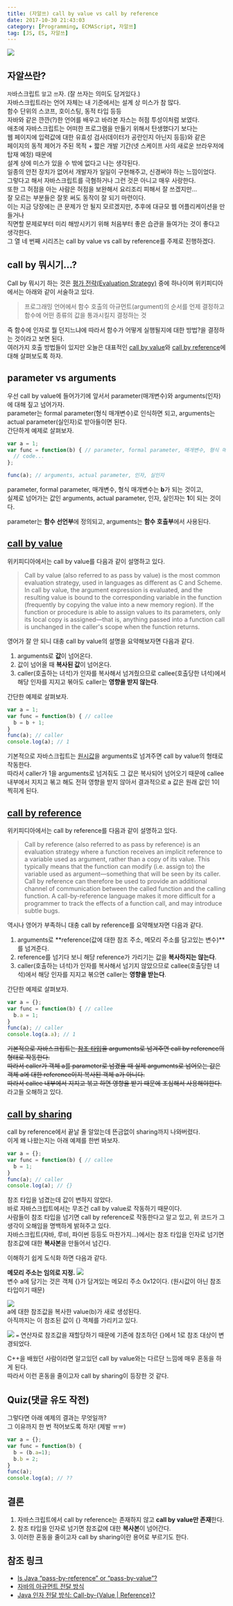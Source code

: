 ```yaml
---
title: (자알쓰) call by value vs call by reference
date: 2017-10-30 21:43:03
category: [Programming, ECMAScript, 자알쓰]
tag: [JS, ES, 자알쓰]
---
```

![](thumb.png)

## 자알쓰란?
`자`바스크립트 `알`고 `쓰`자. (잘 쓰자는 의미도 담겨있다.)  
자바스크립트라는 언어 자체는 내 기준에서는 설계 상 미스가 참 많다.  
함수 단위의 스코프, 호이스팅, 동적 타입 등등  
자바와 같은 깐깐(?)한 언어를 배우고 바라본 자스는 허점 투성이처럼 보였다.  
애초에 자바스크립트는 어떠한 프로그램을 만들기 위해서 탄생했다기 보다는  
웹 페이지에 입력값에 대한 유효성 검사(데이터가 공란인지 아닌지 등등)와 같은  
페이지의 동적 제어가 주된 목적 + 짧은 개발 기간(넷 스케이프 사의 새로운 브라우저에 탑재 예정) 때문에  
설계 상에 미스가 있을 수 밖에 없다고 나는 생각된다.  
일종의 안전 장치가 없어서 개발자가 일일이 구현해주고, 신경써야 하는 느낌이었다.  
그렇다고 해서 자바스크립트를 극혐하거나 그런 것은 아니고 매우 사랑한다.  
또한 그 허점을 아는 사람은 허점을 보완해서 요리조리 피해서 잘 쓰겠지만...  
잘 모르는 부분들은 잘못 써도 동작이 잘 되기 마련이다.  
이는 지금 당장에는 큰 문제가 안 될지 모르겠지만, 추후에 대규모 웹 어플리케이션을 만들거나  
직면할 문제로부터 미리 해방시키기 위해 처음부터 좋은 습관을 들여가는 것이 좋다고 생각한다.  
그 열 네 번째 시리즈는 call by value vs call by reference를 주제로 진행하겠다.

## call by 뭐시기...?
Call by 뭐시기 하는 것은 <a href="https://ko.wikipedia.org/wiki/%ED%8F%89%EA%B0%80_%EC%A0%84%EB%9E%B5_(%EC%BB%B4%ED%93%A8%ED%84%B0_%ED%94%84%EB%A1%9C%EA%B7%B8%EB%9E%98%EB%B0%8D)">평가 전략(Evaluation Strategy)</a> 중에 하나이며 위키피디아에서는 아래와 같이 서술하고 있다.  
> 프로그래밍 언어에서 함수 호출의 아규먼트(argument)의 순서를 언제 결정하고 함수에 어떤 종류의 값을 통과시킬지 결정하는 것

즉 함수에 인자로 뭘 던지느냐에 따라서 함수가 어떻게 실행될지에 대한 방법?을 결정하는 것이라고 보면 된다.  
여러가지 호출 방법들이 있지만 오늘은 대표적인 [call by value](#call-by-value)와 [call by reference](#call-by-reference)에 대해 살펴보도록 하자.  

## parameter vs arguments
우선 call by value에 들어가기에 앞서서 parameter(매개변수)와 arguments(인자)에 대해 짚고 넘어가자.  
parameter는 formal parameter(형식 매개변수)로 인식하면 되고, arguments는 actual parameter(실인자)로 받아들이면 된다.  
간단하게 예제로 살펴보자.  

```javascript
var a = 1;
var func = function(b) { // parameter, formal parameter, 매개변수, 형식 매개변수
  // code...
};

func(a); // arguments, actual parameter, 인자, 실인자
```
parameter, formal parameter, 매개변수, 형식 매개변수는 **b**가 되는 것이고,  
실제로 넘어가는 값인 arguments, actual parameter, 인자, 실인자는 **1**이 되는 것이다.

parameter는 **함수 선언부**에 정의되고, arguments는 **함수 호출부**에서 사용된다.

## [call by value](https://en.wikipedia.org/wiki/Evaluation_strategy#Call_by_value)
위키피디아에서는 call by value를 다음과 같이 설명하고 있다.

> Call by value (also referred to as pass by value) is the most common evaluation strategy,
 used in languages as different as C and Scheme. In call by value,
  the argument expression is evaluated,
   and the resulting value is bound to the corresponding variable in the function 
   (frequently by copying the value into a new memory region).
    If the function or procedure is able to assign values to its parameters,
     only its local copy is assigned—that is,
      anything passed into a function call is unchanged in the caller's scope when the function returns.

영어가 잘 안 되니 대충 call by value의 설명을 요약해보자면 다음과 같다.  
1. arguments로 **값**이 넘어온다.  
2. 값이 넘어올 때 **복사된 값**이 넘어온다.
3. caller(호출하는 녀석)가 인자를 복사해서 넘겨줬으므로 callee(호출당한 녀석)에서 해당 인자를 지지고 볶아도 caller는 **영향을 받지 않는다**.  

간단한 예제로 살펴보자. 
```javascript
var a = 1;
var func = function(b) { // callee
  b = b + 1;
}
func(a); // caller
console.log(a); // 1
```

기본적으로 자바스크립트는 [원시값](/2017/07/01/js-009-data-type-primitive-value/)을 arguments로 넘겨주면 call by value의 형태로 작동한다.  
따라서 caller가 1을 arguments로 넘겨줘도 그 값은 복사되어 넘어오기 때문에 callee 내부에서 지지고 볶고 해도 전혀 영향을 받지 않아서 결과적으로 a 값은 원래 값인 1이 찍히게 된다.

## [call by reference](https://en.wikipedia.org/wiki/Evaluation_strategy#Call_by_reference)
위키피디아에서는 call by reference를 다음과 같이 설명하고 있다.  

> Call by reference (also referred to as pass by reference) is an evaluation strategy where a function receives an implicit reference to a variable used as argument,
 rather than a copy of its value. This typically means that the function can modify (i.e. assign to) the variable used as argument—something that will be seen by its caller.
  Call by reference can therefore be used to provide an additional channel of communication between the called function and the calling function.
   A call-by-reference language makes it more difficult for a programmer to track the effects of a function call,
    and may introduce subtle bugs.
    
역시나 영어가 부족하니 대충 call by reference를 요약해보자면 다음과 같다.  
1. arguments로 **reference(값에 대한 참조 주소, 메모리 주소를 담고있는 변수)**를 넘겨준다.  
2. reference를 넘기다 보니 해당 reference가 가리기는 값을 **복사하지는 않는다**.  
3. caller(호출하는 녀석)가 인자를 복사해서 넘기지 않았으므로 callee(호출당한 녀석)에서 해당 인자를 지지고 볶으면 caller는 **영향을 받는다**.  

간단한 예제로 살펴보자. 
```javascript
var a = {};
var func = function(b) { // callee
  b.a = 1;
}
func(a); // caller
console.log(a.a); // 1
```

~~기본적으로 자바스크립트는 [참조 타입](/2017/07/01/js-010-data-type-object/)을 arguments로 넘겨주면 call by reference의 형태로 작동한다.  
따라서 caller가 객체 a를 parameter로 넘겼을 때 실제 arguments로 넘어오는 값은 객체 a에 대한 reference이지 복사된 객체 a가 아니다.  
따라서 callee 내부에서 지지고 볶고 하면 영향을 받기 때문에 조심해서 사용해야한다.~~라고들 오해하고 있다.  

## [call by sharing](https://en.wikipedia.org/wiki/Evaluation_strategy#Call_by_sharing)
call by reference에서 끝날 줄 알았는데 뜬금없이 sharing까지 나와버렸다.  
이게 왜 나왔는지는 아래 예제를 한번 봐보자.  
```javascript
var a = {};
var func = function(b) { // callee
  b = 1;
}
func(a); // caller
console.log(a); // {}
```

참조 타입을 넘겼는데 값이 변하지 않았다.  
바로 자바스크립트에서는 무조건 call by value로 작동하기 때문이다.  
사람들이 참조 타입을 넘기면 call by reference로 작동한다고 알고 있고, 위 코드가 그 생각이 오해임을 명백하게 밝혀주고 있다.  
자바스크립트(자바, 루비, 파이썬 등등도 마찬가지...)에서는 참조 타입을 인자로 넘기면 참조값에 대한 **복사본**을 만들어서 넘긴다.  

이해하기 쉽게 도식화 하면 다음과 같다.  

**메모리 주소는 임의로 지정.**
![](01.png)  
변수 a에 담기는 것은 객체 {}가 담겨있는 메모리 주소 0x12이다. (원시값이 아닌 참조 타입이기 때문)

![](02.png)  
a에 대한 참조값을 복사한 value(b)가 새로 생성된다.  
아직까지는 이 참조된 값이 {} 객체를 가리키고 있다.  

![](03.png)
`=` 연산자로 참조값을 재할당하기 때문에 기존에 참조하던 {}에서 1로 참조 대상이 변경되었다.  

C++을 배웠던 사람이라면 알고있던 call by value와는 다르단 느낌에 매우 혼동을 하게 된다.  
따라서 이런 혼동을 줄이고자 call by sharing이 등장한 것 같다.  

## Quiz(댓글 유도 작전)
그렇다면 아래 예제의 결과는 무엇일까?  
그 이유까지 한 번 적어보도록 하자! (제발 ㅠㅠ)  
```javascript
var a = {};
var func = function(b) {
  b = (b.a=1);
  b.b = 2;
}
func(a);
console.log(a); // ??
```

## 결론
1. 자바스크립트에서 call by reference는 존재하지 않고 **call by value만 존재**한다.  
2. 참조 타입을 인자로 넘기면 참조값에 대한 **복사본**이 넘어간다.  
3. 이러한 혼동을 줄이고자 call by sharing이란 용어로 부르기도 한다.

## 참조 링크
* [Is Java “pass-by-reference” or “pass-by-value”?](https://stackoverflow.com/questions/40480/is-java-pass-by-reference-or-pass-by-value)  
* [자바의 아규먼트 전달 방식](https://brunch.co.kr/@kd4/2)
* [Java 인자 전달 방식: Call-by-{Value | Reference}?](http://mussebio.blogspot.kr/2012/05/java-call-by-valuereference.html)